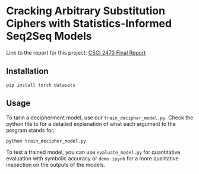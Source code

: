 # Cracking Arbitrary Substitution Ciphers with Statistics-Informed Seq2Seq Models

Link to the report for this project: [CSCI 2470 Final Report](CSCI%202470%20Final%20Report.pdf)
## Installation

```
pip install torch datasets
```

## Usage

To tarin a decipherment model, use our `train_decipher_model.py`. Check the python file to for a detailed explanation of what each argument to the program stands for.

```
python train_decipher_model.py 
```

To test a trained model, you can use `evaluate_model.py` for quantitative evaluation with symbolic accuracy or `demo.ipynb` for a more qualitative inspection on the outputs of the models. 
